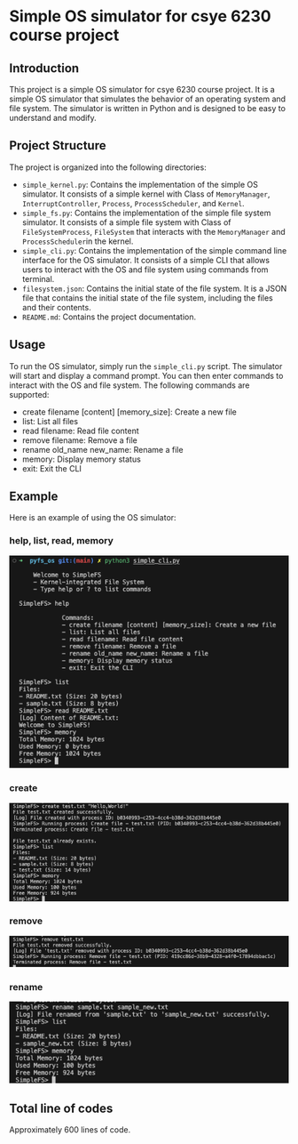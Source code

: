 # Simple OS simulator for csye 6230 course project

## Introduction
This project is a simple OS simulator for csye 6230 course project. It is a simple OS simulator that simulates the behavior of an operating system and file system. The simulator is written in Python and is designed to be easy to understand and modify.

## Project Structure
The project is organized into the following directories:
- `simple_kernel.py`: Contains the implementation of the simple OS simulator. It consists of a simple kernel with Class of `MemoryManager`, `InterruptController`, `Process`, `ProcessScheduler`, and `Kernel`.
- `simple_fs.py`: Contains the implementation of the simple file system simulator. It consists of a simple file system with Class of `FileSystemProcess`, `FileSystem` that interacts with the `MemoryManager` and `ProcessScheduler`in the kernel.
- `simple_cli.py`: Contains the implementation of the simple command line interface for the OS simulator. It consists of a simple CLI that allows users to interact with the OS and file system using commands from terminal.
- `filesystem.json`: Contains the initial state of the file system. It is a JSON file that contains the initial state of the file system, including the files and their contents.
- `README.md`: Contains the project documentation.


## Usage
To run the OS simulator, simply run the `simple_cli.py` script. The simulator will start and display a command prompt. You can then enter commands to interact with the OS and file system. The following commands are supported:
- create filename [content] [memory_size]: Create a new file
- list: List all files
- read filename: Read file content
- remove filename: Remove a file
- rename old_name new_name: Rename a file
- memory: Display memory status
- exit: Exit the CLI

## Example
Here is an example of using the OS simulator:
### help, list, read, memory
![help](./img/help_list_read_memory.png)
### create
![create](./img/create.png)
### remove
![remove](./img/remove.png)
### rename
![rename](./img/rename.png)

## Total line of codes
Approximately 600 lines of code.